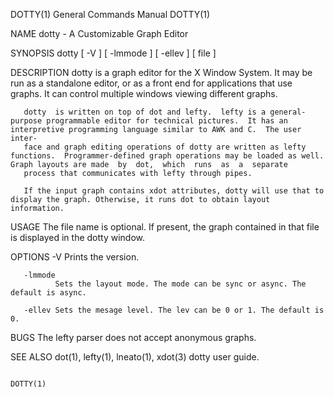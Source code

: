 DOTTY(1)                                                                                   General Commands Manual                                                                                   DOTTY(1)



NAME
       dotty - A Customizable Graph Editor

SYNOPSIS
       dotty [ -V ] [ -lmmode ] [ -ellev ] [ file ]

DESCRIPTION
       dotty is a graph editor for the X Window System.  It may be run as a standalone editor, or as a front end for applications that use graphs.  It can control multiple windows viewing different graphs.

       dotty  is written on top of dot and lefty.  lefty is a general-purpose programmable editor for technical pictures.  It has an interpretive programming language similar to AWK and C.  The user inter‐
       face and graph editing operations of dotty are written as lefty functions.  Programmer-defined graph operations may be loaded as well.  Graph layouts are made  by  dot,  which  runs  as  a  separate
       process that communicates with lefty through pipes.

       If the input graph contains xdot attributes, dotty will use that to display the graph. Otherwise, it runs dot to obtain layout information.

USAGE
       The file name is optional. If present, the graph contained in that file is displayed in the dotty window.

OPTIONS
       -V     Prints the version.

       -lmmode
              Sets the layout mode. The mode can be sync or async. The default is async.

       -ellev Sets the mesage level. The lev can be 0 or 1. The default is 0.

BUGS
       The lefty parser does not accept anonymous graphs.

SEE ALSO
       dot(1), lefty(1), lneato(1), xdot(3)
       dotty user guide.



                                                                                                                                                                                                     DOTTY(1)
